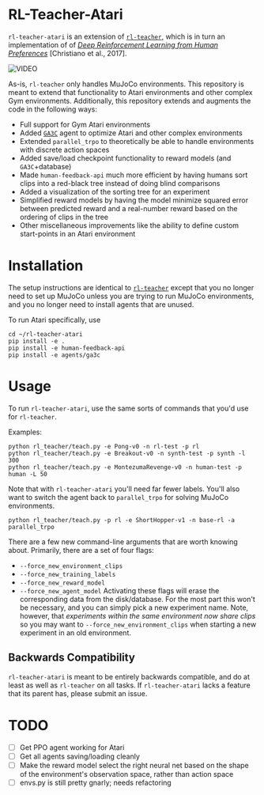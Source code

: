 # RL-Teacher-Atari

`rl-teacher-atari` is an extension of [`rl-teacher`](https://github.com/nottombrown/rl-teacher), which is in turn an implementation of of [*Deep Reinforcement Learning from Human Preferences*](https://arxiv.org/abs/1706.03741) [Christiano et al., 2017].

![VIDEO](https://i.makeagif.com/media/9-14-2017/4hfT3W.gif)

As-is, `rl-teacher` only handles MuJoCo environments. This repository is meant to extend that functionality to Atari environments and other complex Gym environments. Additionally, this repository extends and augments the code in the following ways:

- Full support for Gym Atari environments
- Added [`GA3C`](https://github.com/NVlabs/GA3C) agent to optimize Atari and other complex environments
- Extended `parallel_trpo` to theoretically be able to handle environments with discrete action spaces
- Added save/load checkpoint functionality to reward models (and `GA3C`+database)
- Made `human-feedback-api` much more efficient by having humans sort clips into a red-black tree instead of doing blind comparisons
- Added a visualization of the sorting tree for an experiment
- Simplified reward models by having the model minimize squared error between predicted reward and a real-number reward based on the ordering of clips in the tree
- Other miscellaneous improvements like the ability to define custom start-points in an Atari environment

# Installation

The setup instructions are identical to [`rl-teacher`](https://github.com/nottombrown/rl-teacher#installation) except that you no longer need to set up MuJoCo unless you are trying to run MuJoCo environments, and you no longer need to install agents that are unused.

To run Atari specifically, use
```
cd ~/rl-teacher-atari
pip install -e .
pip install -e human-feedback-api
pip install -e agents/ga3c
```

# Usage

To run `rl-teacher-atari`, use the same sorts of commands that you'd use for `rl-teacher`.

Examples:
```
python rl_teacher/teach.py -e Pong-v0 -n rl-test -p rl
python rl_teacher/teach.py -e Breakout-v0 -n synth-test -p synth -l 300
python rl_teacher/teach.py -e MontezumaRevenge-v0 -n human-test -p human -L 50
```

Note that with `rl-teacher-atari` you'll need far fewer labels.
You'll also want to switch the agent back to `parallel_trpo` for solving MuJoCo environments.

```
python rl_teacher/teach.py -p rl -e ShortHopper-v1 -n base-rl -a parallel_trpo
```

There are a few new command-line arguments that are worth knowing about. Primarily, there are a set of four flags:
- `--force_new_environment_clips`
- `--force_new_training_labels`
- `--force_new_reward_model`
- `--force_new_agent_model`
Activating these flags will erase the corresponding data from the disk/database. For the most part this won't be necessary, and you can simply pick a new experiment name. Note, however, that *experiments within the same environment now share clips* so you may want to `--force_new_environment_clips` when starting a new experiment in an old environment.

## Backwards Compatibility

`rl-teacher-atari` is meant to be entirely backwards compatible, and do at least as well as `rl-teacher` on all tasks. If `rl-teacher-atari` lacks a feature that its parent has, please submit an issue.

# TODO

- [ ] Get PPO agent working for Atari
- [ ] Get all agents saving/loading cleanly
- [ ] Make the reward model select the right neural net based on the shape of the environment's observation space, rather than action space
- [ ] envs.py is still pretty gnarly; needs refactoring

